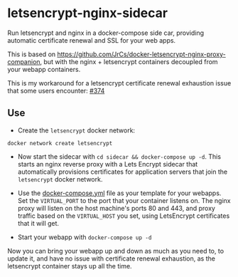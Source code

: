 # letsencrypt-nginx-sidecar

Run letsencrypt and nginx in a docker-compose side car, providing automatic certificate renewal and SSL for your web apps.

This is based on https://github.com/JrCs/docker-letsencrypt-nginx-proxy-companion, but with the nginx + letsencrypt containers decoupled from your webapp containers.

This is my workaround for a letsencrypt certificate renewal exhaustion issue that some users encounter: [#374](https://github.com/JrCs/docker-letsencrypt-nginx-proxy-companion/issues/374)

## Use

- Create the `letsencrypt` docker network:

```
docker network create letsencrypt
```
- Now start the sidecar with `cd sidecar && docker-compose up -d`. This starts an nginx reverse proxy with a Lets Encrypt sidecar that automatically provisions certificates for application servers that join the `letsencrypt` docker network.

- Use the [docker-compose.yml](docker-compose.yml) file as your template for your webapps. Set the `VIRTUAL_PORT` to the port that your container listens on. The nginx proxy will listen on the host machine's ports 80 and 443, and proxy traffic based on the `VIRTUAL_HOST` you set, using LetsEncrypt certificates that it will get.

- Start your webapp with `docker-compose up -d`

Now you can bring your webapp up and down as much as you need to, to update it, and have no issue with certificate renewal exhaustion, as the letsencrypt container stays up all the time.
